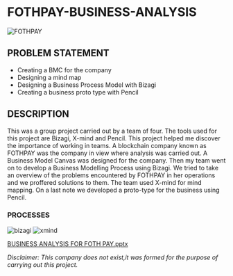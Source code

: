 # FOTHPAY-BUSINESS-ANALYSIS

![FOTHPAY](https://user-images.githubusercontent.com/122671659/227738645-90292bc0-7c1f-490b-82ed-be1ed411c05f.jpg)

## PROBLEM STATEMENT
* Creating a BMC for the company
* Designing a mind map
* Designing a Business Process Model with Bizagi
* Creating a business proto type with Pencil


## DESCRIPTION
This was a group project carried out by a team of four. The tools used for this project are Bizagi, X-mind and Pencil. This project helped me discover the importance of working in teams. A blockchain company known as FOTHPAY was the company in view where analysis was carried out. A Business Model Canvas was designed for the company. Then my team went on to develop a Business Modelling Process using Bizagi. We tried to take an overview of the problems encountered by FOTHPAY in her operations and we proffered solutions to them. The team used X-mind for mind mapping. On a last note we developed a proto-type for the business using Pencil.


### PROCESSES

![bizagi](https://user-images.githubusercontent.com/122671659/227738732-85400b2f-1d55-419e-b31b-79412f5cce6c.png)
![xmind](https://user-images.githubusercontent.com/122671659/227738752-ac453d73-f84f-40c9-9687-3e02f8a95bed.png)


[BUSINESS ANALYSIS FOR FOTH PAY.pptx](https://github.com/OpeyemiJagunmolu/FOTHPAY-BUSINESS-ANALYSIS/files/11069946/BUSINESS.ANALYSIS.FOR.FOTH.PAY.pptx)


_Disclaimer: This company does not exist,it was formed for the purpose of carrying out this project._
